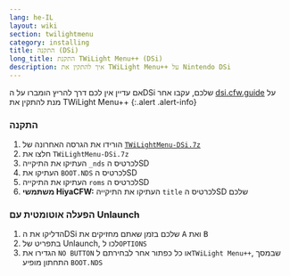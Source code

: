 ```yaml
---
lang: he-IL
layout: wiki
section: twilightmenu
category: installing
title: התקנה (DSi)
long_title: התקנת TWiLight Menu++ (DSi)
description: איך להתקין את TWiLight Menu++ על Nintendo DSi
---
```


אם עדיין אין לכם דרך להריץ הומברו על הDSi שלכם, עקבו אחר [dsi.cfw.guide](https://dsi.cfw.guide) על מנת להתקין את TWiLight Menu++
{:.alert .alert-info}

### התקנה
1. הורידו את הגרסה האחרונה של [`TWiLightMenu-DSi.7z`](https://github.com/DS-Homebrew/TWiLightMenu/releases/latest/download/TWiLightMenu-DSi.7z)
1. חלצו את `TWiLightMenu-DSi.7z`
1. העתיקו את התיקייה `_nds` לכרטיס הSD
1. העתיקו את `BOOT.NDS` לכרטיס הSD
1. העתיקו את התיקייה `roms` לכרטיס הSD
1. **משתמשי HiyaCFW:** העתיקו את התיקייה `title` לכרטיס הSD שלכם

### הפעלה אוטומטית עם Unlaunch
1. הדליקו את הDSi שלכם בזמן שאתם מחזיקים את <kbd class="face">A</kbd> ואת <kbd class="face">B</kbd>
1. בתפריט של Unlaunch, לכו ל`OPTIONS`
1. הגדירו את `NO BUTTON` או כל כפתור אחר לבחירתם ל`TWiLight Menu++`, שבמסך התחתון מופיע `BOOT.NDS`
